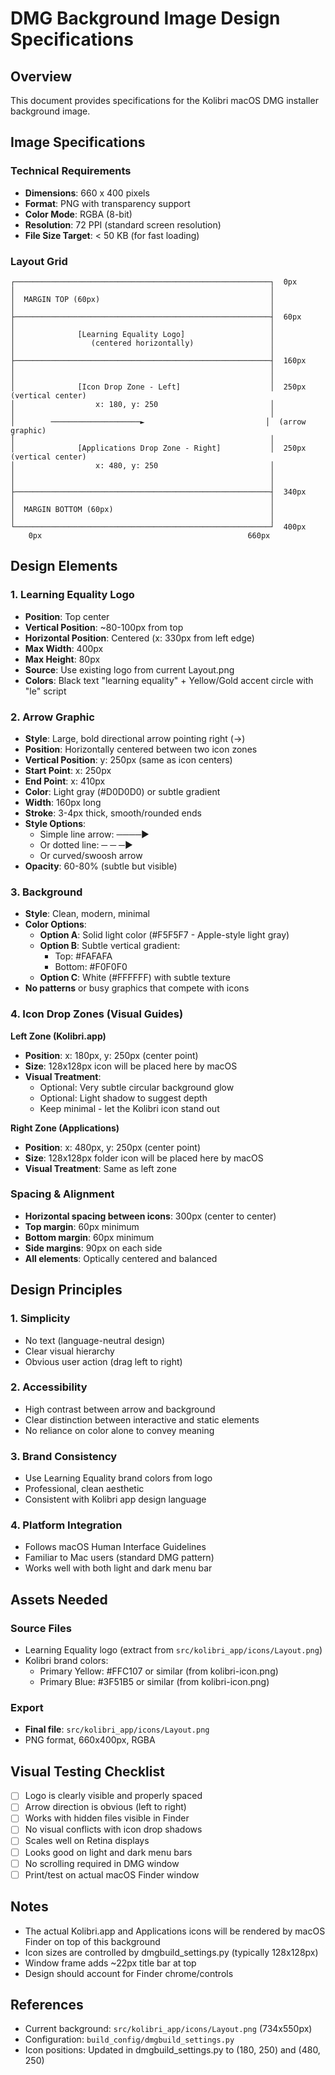 # DMG Background Image Design Specifications

## Overview
This document provides specifications for the Kolibri macOS DMG installer background image.

## Image Specifications

### Technical Requirements
- **Dimensions**: 660 x 400 pixels
- **Format**: PNG with transparency support
- **Color Mode**: RGBA (8-bit)
- **Resolution**: 72 PPI (standard screen resolution)
- **File Size Target**: < 50 KB (for fast loading)

### Layout Grid

```
┌─────────────────────────────────────────────────────────┐  0px
│                                                         │
│  MARGIN TOP (60px)                                      │
│                                                         │
├─────────────────────────────────────────────────────────┤  60px
│                                                         │
│              [Learning Equality Logo]                   │
│                 (centered horizontally)                 │
│                                                         │
├─────────────────────────────────────────────────────────┤  160px
│                                                         │
│                                                         │
│              [Icon Drop Zone - Left]                    │  250px (vertical center)
│                  x: 180, y: 250                         │
│                                                         │
│        ────────────────────►                           │  (arrow graphic)
│                                                         │
│              [Applications Drop Zone - Right]           │  250px (vertical center)
│                  x: 480, y: 250                         │
│                                                         │
│                                                         │
├─────────────────────────────────────────────────────────┤  340px
│                                                         │
│  MARGIN BOTTOM (60px)                                   │
│                                                         │
└─────────────────────────────────────────────────────────┘  400px
    0px                                              660px
```

## Design Elements

### 1. Learning Equality Logo
- **Position**: Top center
- **Vertical Position**: ~80-100px from top
- **Horizontal Position**: Centered (x: 330px from left edge)
- **Max Width**: 400px
- **Max Height**: 80px
- **Source**: Use existing logo from current Layout.png
- **Colors**: Black text "learning equality" + Yellow/Gold accent circle with "le" script

### 2. Arrow Graphic
- **Style**: Large, bold directional arrow pointing right (→)
- **Position**: Horizontally centered between two icon zones
- **Vertical Position**: y: 250px (same as icon centers)
- **Start Point**: x: 250px
- **End Point**: x: 410px
- **Color**: Light gray (#D0D0D0) or subtle gradient
- **Width**: 160px long
- **Stroke**: 3-4px thick, smooth/rounded ends
- **Style Options**:
  - Simple line arrow: ────►
  - Or dotted line: ─ ─ ─►
  - Or curved/swoosh arrow
- **Opacity**: 60-80% (subtle but visible)

### 3. Background
- **Style**: Clean, modern, minimal
- **Color Options**:
  - **Option A**: Solid light color (#F5F5F7 - Apple-style light gray)
  - **Option B**: Subtle vertical gradient:
    - Top: #FAFAFA
    - Bottom: #F0F0F0
  - **Option C**: White (#FFFFFF) with subtle texture
- **No patterns** or busy graphics that compete with icons

### 4. Icon Drop Zones (Visual Guides)

**Left Zone (Kolibri.app)**
- **Position**: x: 180px, y: 250px (center point)
- **Size**: 128x128px icon will be placed here by macOS
- **Visual Treatment**:
  - Optional: Very subtle circular background glow
  - Optional: Light shadow to suggest depth
  - Keep minimal - let the Kolibri icon stand out

**Right Zone (Applications)**
- **Position**: x: 480px, y: 250px (center point)
- **Size**: 128x128px folder icon will be placed here by macOS
- **Visual Treatment**: Same as left zone

### Spacing & Alignment
- **Horizontal spacing between icons**: 300px (center to center)
- **Top margin**: 60px minimum
- **Bottom margin**: 60px minimum
- **Side margins**: 90px on each side
- **All elements**: Optically centered and balanced

## Design Principles

### 1. Simplicity
- No text (language-neutral design)
- Clear visual hierarchy
- Obvious user action (drag left to right)

### 2. Accessibility
- High contrast between arrow and background
- Clear distinction between interactive and static elements
- No reliance on color alone to convey meaning

### 3. Brand Consistency
- Use Learning Equality brand colors from logo
- Professional, clean aesthetic
- Consistent with Kolibri app design language

### 4. Platform Integration
- Follows macOS Human Interface Guidelines
- Familiar to Mac users (standard DMG pattern)
- Works well with both light and dark menu bar

## Assets Needed

### Source Files
- Learning Equality logo (extract from `src/kolibri_app/icons/Layout.png`)
- Kolibri brand colors:
  - Primary Yellow: #FFC107 or similar (from kolibri-icon.png)
  - Primary Blue: #3F51B5 or similar (from kolibri-icon.png)

### Export
- **Final file**: `src/kolibri_app/icons/Layout.png`
- PNG format, 660x400px, RGBA

## Visual Testing Checklist

- [ ] Logo is clearly visible and properly spaced
- [ ] Arrow direction is obvious (left to right)
- [ ] Works with hidden files visible in Finder
- [ ] No visual conflicts with icon drop shadows
- [ ] Scales well on Retina displays
- [ ] Looks good on light and dark menu bars
- [ ] No scrolling required in DMG window
- [ ] Print/test on actual macOS Finder window

## Notes

- The actual Kolibri.app and Applications icons will be rendered by macOS Finder on top of this background
- Icon sizes are controlled by dmgbuild_settings.py (typically 128x128px)
- Window frame adds ~22px title bar at top
- Design should account for Finder chrome/controls

## References

- Current background: `src/kolibri_app/icons/Layout.png` (734x550px)
- Configuration: `build_config/dmgbuild_settings.py`
- Icon positions: Updated in dmgbuild_settings.py to (180, 250) and (480, 250)
